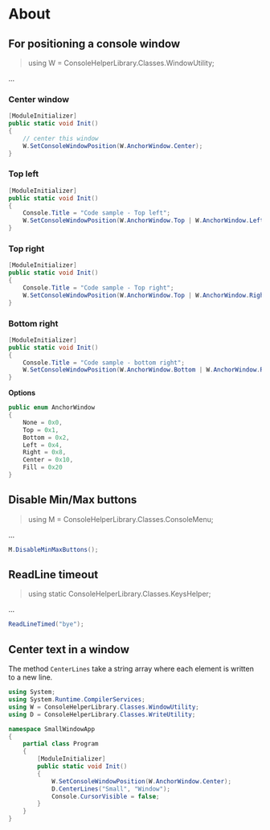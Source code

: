 ﻿# About

## For positioning a console window

> using  W = ConsoleHelperLibrary.Classes.WindowUtility;

...

### Center window

```csharp
[ModuleInitializer]
public static void Init()
{
    // center this window
    W.SetConsoleWindowPosition(W.AnchorWindow.Center);
}
```

### Top left

```csharp
[ModuleInitializer]
public static void Init()
{
    Console.Title = "Code sample - Top left";
    W.SetConsoleWindowPosition(W.AnchorWindow.Top | W.AnchorWindow.Left);
}
```

### Top right

```csharp
[ModuleInitializer]
public static void Init()
{
    Console.Title = "Code sample - Top right";
    W.SetConsoleWindowPosition(W.AnchorWindow.Top | W.AnchorWindow.Right);
}
```

### Bottom right

```csharp
[ModuleInitializer]
public static void Init()
{
    Console.Title = "Code sample - bottom right";
    W.SetConsoleWindowPosition(W.AnchorWindow.Bottom | W.AnchorWindow.Right);
}
```

**Options**

```csharp
public enum AnchorWindow
{
    None = 0x0,
    Top = 0x1,
    Bottom = 0x2,
    Left = 0x4,
    Right = 0x8,
    Center = 0x10,
    Fill = 0x20
}
```

## Disable Min/Max buttons

> using M = ConsoleHelperLibrary.Classes.ConsoleMenu;

...

```csharp
M.DisableMinMaxButtons();
```

## ReadLine timeout

> using static ConsoleHelperLibrary.Classes.KeysHelper;

...

```csharp
ReadLineTimed("bye");
```

##  Center text in a window

The method `CenterLines` take a string array where each element is written to a new line.

```csharp
using System;
using System.Runtime.CompilerServices;
using W = ConsoleHelperLibrary.Classes.WindowUtility;
using D = ConsoleHelperLibrary.Classes.WriteUtility;

namespace SmallWindowApp
{
    partial class Program
    {
        [ModuleInitializer]
        public static void Init()
        {
            W.SetConsoleWindowPosition(W.AnchorWindow.Center);
            D.CenterLines("Small", "Window");
            Console.CursorVisible = false;
        }
    }
}
```